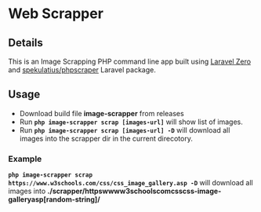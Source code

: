 # Web Scrapper

## Details
This is an Image Scrapping PHP command line app built using [Laravel Zero](https://github.com/laravel-zero/laravel-zero) and [spekulatius/phpscraper](https://github.com/spekulatius/phpscraper) Laravel package.

## Usage

- Download build file __image-scrapper__ from releases
- Run __`php image-scrapper scrap [images-url]`__ will show list of images.
- Run __`php image-scrapper scrap [images-url] -D`__ will download all images into the scrapper dir in the current direcotory.

### Example

__`php image-scrapper scrap https://www.w3schools.com/css/css_image_gallery.asp -D`__ will download all images into __./scrapper/httpswwww3schoolscomcsscss-image-galleryasp[random-string]/__